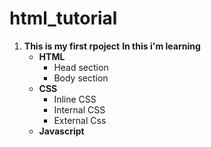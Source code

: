 # html_tutorial
1. **This is my first rpoject**
	**In this i'm learning**
	- **HTML**
		- Head section
		- Body section
	- **CSS**
		- Inline CSS
		- Internal CSS
		- External Css
	- **Javascript**
